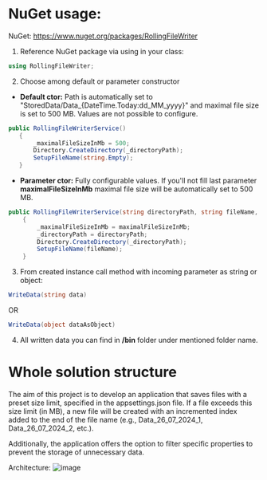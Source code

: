 # NuGet usage:

NuGet: https://www.nuget.org/packages/RollingFileWriter

1. Reference NuGet package via using in your class:
 ```cs
using RollingFileWriter;
 ```
2. Choose among default or parameter constructor

- **Default ctor:** Path is automatically set to "StoredData/Data_{DateTime.Today:dd_MM_yyyy}" and maximal file size is set to 500 MB. Values are not possible to configure.
 ```cs
public RollingFileWriterService()
    {
        _maximalFileSizeInMb = 500;
        Directory.CreateDirectory(_directoryPath);
        SetupFileName(string.Empty);
    }
 ```
- **Parameter ctor:** Fully configurable values. If you'll not fill last parameter **maximalFileSizeInMb** maximal file size will be automatically set to 500 MB.
```cs
public RollingFileWriterService(string directoryPath, string fileName, int maximalFileSizeInMb = 500)
    {
        _maximalFileSizeInMb = maximalFileSizeInMb;
        _directoryPath = directoryPath;
        Directory.CreateDirectory(_directoryPath);
        SetupFileName(fileName);
    }
 ```
3. From created instance call method with incoming parameter as string or object:

```cs
WriteData(string data)
```
OR

```cs
WriteData(object dataAsObject)
```

4. All written data you can find in **/bin** folder under mentioned folder name.

# Whole solution structure

The aim of this project is to develop an application that saves files with a preset size limit, specified in the appsettings.json file. If a file exceeds this size limit (in MB), a new file will be created with an incremented index added to the end of the file name (e.g., Data_26_07_2024_1, Data_26_07_2024_2, etc.).

Additionally, the application offers the option to filter specific properties to prevent the storage of unnecessary data.

Architecture:
![image](https://github.com/user-attachments/assets/fa4ceab9-82f8-425f-a362-0120d88e9dc9)

